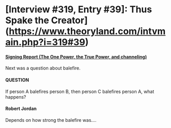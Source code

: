 # [Interview #319, Entry #39]: Thus Spake the Creator](https://www.theoryland.com/intvmain.php?i=319#39)

#### [Signing Report (The One Power, the True Power, and channeling)](http://www.oocities.org/area51/stargate/8513/creator-op-tp.htm)

Next was a question about balefire.

#### QUESTION

If person A balefires person B, then person C balefires person A, what happens?

#### Robert Jordan

Depends on how strong the balefire was....

